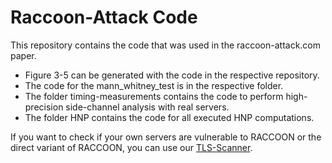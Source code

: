 # Raccoon-Attack Code
This repository contains the code that was used in the raccoon-attack.com paper. 
* Figure 3-5 can be generated with the code in the respective repository.
* The code for the mann_whitney_test is in the respective folder.
* The folder timing-measurements contains the code to perform high-precision side-channel analysis with real servers.
* The folder HNP contains the code for all executed HNP computations.

If you want to check if your own servers are vulnerable to RACCOON or the direct variant of RACCOON, you can use our [TLS-Scanner](https://github.com/tls-attacker/TLS-Scanner). 
